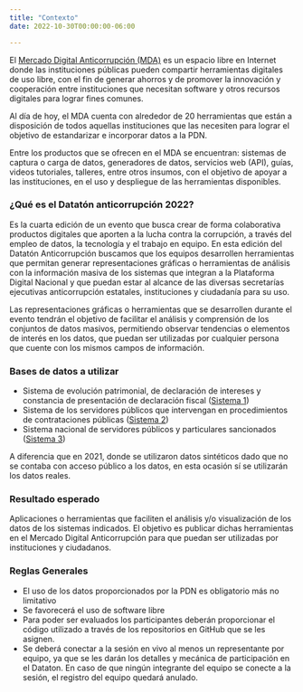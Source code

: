 ```yaml
---
title: "Contexto"
date: 2022-10-30T00:00:00-06:00

---
```


El [Mercado Digital Anticorrupción (MDA)](https://mda.plataformadigitalnacional.org) es un espacio libre en Internet donde las instituciones públicas pueden compartir herramientas digitales de uso libre, con el fin de generar ahorros y de promover la innovación y cooperación entre instituciones que necesitan software y otros recursos digitales para lograr fines comunes. 

Al día de hoy, el MDA cuenta con alrededor de 20 herramientas que están a disposición de todos aquellas instituciones que las necesiten para lograr el objetivo de estandarizar e incorporar datos a la PDN.

Entre los productos que se ofrecen en el MDA se encuentran: sistemas de captura o carga de datos, generadores de datos, servicios web (API), guías, videos tutoriales, talleres, entre otros insumos, con el objetivo de apoyar a las instituciones, en el uso y despliegue de las herramientas disponibles.


### ¿Qué es el Datatón anticorrupción 2022?
Es la cuarta edición de un evento que busca crear de forma colaborativa productos digitales que aporten a la lucha contra la corrupción, a través del empleo de datos, la tecnología y el trabajo en equipo. En esta edición del Datatón Anticorrupción buscamos que los equipos desarrollen herramientas que permitan generar representaciones gráficas o herramientas de análisis con la información masiva de los sistemas que integran a la Plataforma Digital Nacional y que puedan estar al alcance de las diversas secretarías ejecutivas anticorrupción estatales, instituciones y ciudadanía para su uso.

Las representaciones gráficas o herramientas que se desarrollen durante el evento tendrán el objetivo de facilitar el análisis y comprensión de los conjuntos de datos masivos, permitiendo observar tendencias o elementos de interés en los datos, que puedan ser utilizadas por cualquier persona que cuente con los mismos campos de información.


### Bases de datos a utilizar 
 * Sistema de evolución patrimonial, de declaración de intereses y constancia de presentación de declaración fiscal ([Sistema 1](https://www.plataformadigitalnacional.org/declaraciones)) 
 * Sistema de los servidores públicos que intervengan en procedimientos de contrataciones públicas ([Sistema 2](https://www.plataformadigitalnacional.org/servidores)) 
 * Sistema nacional de servidores públicos y particulares sancionados ([Sistema 3](https://www.plataformadigitalnacional.org/sancionados))

A diferencia que en 2021, donde se utilizaron datos sintéticos dado que no se contaba con acceso público a los datos, en esta ocasión sí se utilizarán los datos reales. 



### Resultado esperado
Aplicaciones o herramientas que faciliten el análisis y/o visualización de los datos de los sistemas indicados. El objetivo es publicar dichas herramientas en el Mercado Digital Anticorrupción para que puedan ser utilizadas por instituciones y ciudadanos.

### Reglas Generales
* El uso de los datos proporcionados por la PDN es obligatorio más no limitativo
* Se favorecerá el uso de software libre
* Para poder ser evaluados los participantes deberán proporcionar el código utilizado a través de los repositorios en GitHub que se les asignen.
* Se deberá conectar a la sesión en vivo al menos un representante por equipo, ya que se les darán los detalles y mecánica de participación en el Dataton. En caso de que ningún integrante del equipo se conecte a la sesión, el registro del equipo quedará anulado.
